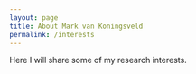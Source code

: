 ```yaml
---
layout: page
title: About Mark van Koningsveld
permalink: /interests
---
```


<div class="row justify-content-between">
<div class="col-md-8 pr-5">

<p>Here I will share some of my research interests.</p>

</div>

<div class="col-md-4">

</div>
</div>
